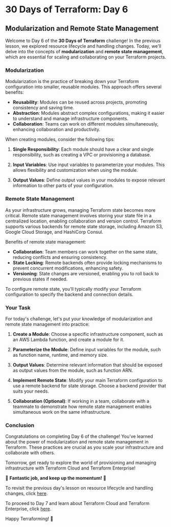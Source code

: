 # 30 Days of Terraform: Day 6

## Modularization and Remote State Management

Welcome to Day 6 of the **30 Days of Terraform** challenge! In the previous lesson, we explored resource lifecycle and handling changes. Today, we'll delve into the concepts of **modularization** and **remote state management**, which are essential for scaling and collaborating on your Terraform projects.

### Modularization

Modularization is the practice of breaking down your Terraform configuration into smaller, reusable modules. This approach offers several benefits:

- **Reusability**: Modules can be reused across projects, promoting consistency and saving time.
- **Abstraction**: Modules abstract complex configurations, making it easier to understand and manage infrastructure components.
- **Collaboration**: Teams can work on different modules simultaneously, enhancing collaboration and productivity.

When creating modules, consider the following tips:

1. **Single Responsibility**: Each module should have a clear and single responsibility, such as creating a VPC or provisioning a database.
   
2. **Input Variables**: Use input variables to parameterize your modules. This allows flexibility and customization when using the module.

3. **Output Values**: Define output values in your modules to expose relevant information to other parts of your configuration.

### Remote State Management

As your infrastructure grows, managing Terraform state becomes more critical. Remote state management involves storing your state file in a centralized location, enabling collaboration and version control. Terraform supports various backends for remote state storage, including Amazon S3, Google Cloud Storage, and HashiCorp Consul.

Benefits of remote state management:

- **Collaboration**: Team members can work together on the same state, reducing conflicts and ensuring consistency.
- **State Locking**: Remote backends often provide locking mechanisms to prevent concurrent modifications, enhancing safety.
- **Versioning**: State changes are versioned, enabling you to roll back to previous states if needed.

To configure remote state, you'll typically modify your Terraform configuration to specify the backend and connection details.

### Your Task

For today's challenge, let's put your knowledge of modularization and remote state management into practice:

1. **Create a Module**: Choose a specific infrastructure component, such as an AWS Lambda function, and create a module for it.

2. **Parameterize the Module**: Define input variables for the module, such as function name, runtime, and memory size.

3. **Output Values**: Determine relevant information that should be exposed as output values from the module, such as function ARN.

4. **Implement Remote State**: Modify your main Terraform configuration to use a remote backend for state storage. Choose a backend provider that suits your needs.

5. **Collaboration (Optional)**: If working in a team, collaborate with a teammate to demonstrate how remote state management enables simultaneous work on the same infrastructure.

### Conclusion

Congratulations on completing Day 6 of the challenge! You've learned about the power of modularization and remote state management in Terraform. These practices are crucial as you scale your infrastructure and collaborate with others.

Tomorrow, get ready to explore the world of provisioning and managing infrastructure with Terraform Cloud and Terraform Enterprise!

🌟 **Fantastic job, and keep up the momentum!** 🌟

To revisit the previous day's lesson on resource lifecycle and handling changes, click [here](../05_Day_Resource_Lifecycle_Handling_Changes/05_day_resource_lifecycle_handling_changes.md).

To proceed to Day 7 and learn about Terraform Cloud and Terraform Enterprise, click [here](../07_Day_Terraform_Cloud_Enterprise/07_day_terraform_cloud_enterprise.md).

Happy Terraforming! 🚀